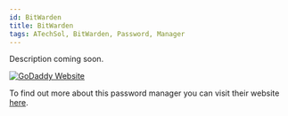 ```yaml
---
id: BitWarden
title: BitWarden
tags: ATechSol, BitWarden, Password, Manager
---
```


Description coming soon.

[<img alt="GoDaddy Website" src="/img/BitWarden.png" />](https://bitwarden.com/)

To find out more about this password manager you can visit their website [here](https://bitwarden.com/).
